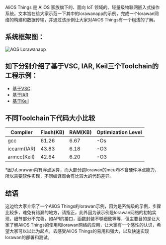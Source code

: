 AliOS Things 是 AliOS 家族旗下的、面向 IoT 领域的、轻量级物联网嵌入式操作系统。文本旨在给大家示范一下其中的lorawanapp的示例，完成一个lorawan网络的构建和数据传输，并通过该示例让大家对AliOS Things有一个粗浅的了解。

## 系统框架图：
![AOS Lorawanapp](https://img.alicdn.com/tfs/TB1ltoUm26H8KJjy0FjXXaXepXa-1126-405.png)

## 如下分别介绍了基于VSC, IAR, Keil三个Toolchain的工程示例：
- [基于VSC](https://github.com/alibaba/AliOS-Things/wiki/AliOS-Things-lorawanapp-@VSC)
- [基于IAR](https://github.com/alibaba/AliOS-Things/wiki/AliOS-Things-lorawanapp-@IAR)
- [基于Keil](https://github.com/alibaba/AliOS-Things/wiki/AliOS-Things-lorawanapp-@Keil)

## 不同Toolchain下代码大小比较
   |    Compiler    | Flash(KB) | RAM(KB) | Optimization Level |
   | -------------- | --------- | ------- | ------------------ |
   | gcc            |  61.26    | 6.67    | -Os                |
   | iccarm(IAR)    |  43.83    | 6.18    | -O3                |
   | armcc(Keil)    |  42.64    | 6.20    | -O3                |


*因为Lorawan内有浮点运算，而大部分跑lorawan的mcu均不含硬件浮点能力，所以需要软件实现，不同编译器会有比较大的代码差异。

## 结语

这边给大家介绍了一个AliOS Things的lorawan示例，因为是系统级的示例，步骤比较多，难免有错漏的地方，请指正，此外因为该示例是lorawan网络的初始实现，细节部分不完善，如API的接口，函数封装不够细致等等，但主要目的是让大家了解AliOS Things的使用和lorawan网络的应用，让大家有一个感性的认识，希望大家可以以此为起点，去感受AliOS Things的易用和强大，以及快速实现lorawan的部署和测试。